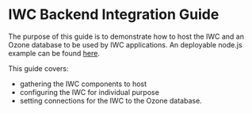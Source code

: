 # IWC Backend Integration Guide
The purpose of this guide is to demonstrate how to host the IWC and an Ozone database to be used by IWC applications. An deployable node.js example can be found [here](https://github.com/ozone-development/ozp-iwc-integrationDemo).

This guide covers:
 * gathering the IWC components to host
 * configuring the IWC for individual purpose
 * setting connections for the IWC to the Ozone database.
